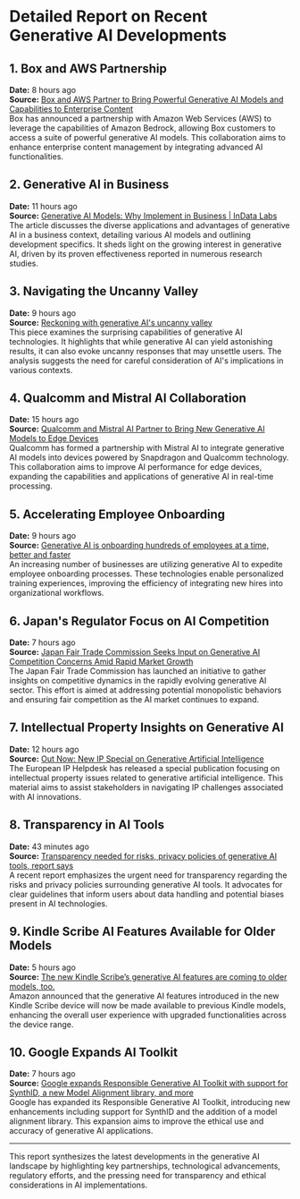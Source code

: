 # Detailed Report on Recent Generative AI Developments

## 1. Box and AWS Partnership  
**Date:** 8 hours ago  
**Source:** [Box and AWS Partner to Bring Powerful Generative AI Models and Capabilities to Enterprise Content](https://press.aboutamazon.com/2024/10/box-and-aws-partner-to-bring-powerful-generative-ai-models-and-capabilities-to-enterprise-content)  
Box has announced a partnership with Amazon Web Services (AWS) to leverage the capabilities of Amazon Bedrock, allowing Box customers to access a suite of powerful generative AI models. This collaboration aims to enhance enterprise content management by integrating advanced AI functionalities.

## 2. Generative AI in Business  
**Date:** 11 hours ago  
**Source:** [Generative AI Models: Why Implement in Business | InData Labs](https://indatalabs.com/blog/generative-ai-models)  
The article discusses the diverse applications and advantages of generative AI in a business context, detailing various AI models and outlining development specifics. It sheds light on the growing interest in generative AI, driven by its proven effectiveness reported in numerous research studies.

## 3. Navigating the Uncanny Valley  
**Date:** 9 hours ago  
**Source:** [Reckoning with generative AI's uncanny valley](https://www.technologyreview.com/2024/10/24/1106110/reckoning-with-generative-ais-uncanny-valley/)  
This piece examines the surprising capabilities of generative AI technologies. It highlights that while generative AI can yield astonishing results, it can also evoke uncanny responses that may unsettle users. The analysis suggests the need for careful consideration of AI's implications in various contexts.

## 4. Qualcomm and Mistral AI Collaboration  
**Date:** 15 hours ago  
**Source:** [Qualcomm and Mistral AI Partner to Bring New Generative AI Models to Edge Devices](https://www.telecomtv.com/content/digital-platforms-services/qualcomm-and-mistral-ai-partner-to-bring-new-generative-ai-models-to-edge-devices-51602/)  
Qualcomm has formed a partnership with Mistral AI to integrate generative AI models into devices powered by Snapdragon and Qualcomm technology. This collaboration aims to improve AI performance for edge devices, expanding the capabilities and applications of generative AI in real-time processing.

## 5. Accelerating Employee Onboarding  
**Date:** 9 hours ago  
**Source:** [Generative AI is onboarding hundreds of employees at a time, better and faster](https://www.nbcphiladelphia.com/news/business/money-report/generative-ai-is-onboarding-hundreds-of-employees-at-a-time-better-and-faster/4008533/)  
An increasing number of businesses are utilizing generative AI to expedite employee onboarding processes. These technologies enable personalized training experiences, improving the efficiency of integrating new hires into organizational workflows.

## 6. Japan's Regulator Focus on AI Competition  
**Date:** 7 hours ago  
**Source:** [Japan Fair Trade Commission Seeks Input on Generative AI Competition Concerns Amid Rapid Market Growth](https://babl.ai/japan-fair-trade-commission-seeks-input-on-generative-ai-competition-concerns-amid-rapid-market-growth/)  
The Japan Fair Trade Commission has launched an initiative to gather insights on competitive dynamics in the rapidly evolving generative AI sector. This effort is aimed at addressing potential monopolistic behaviors and ensuring fair competition as the AI market continues to expand.

## 7. Intellectual Property Insights on Generative AI  
**Date:** 12 hours ago  
**Source:** [Out Now: New IP Special on Generative Artificial Intelligence](https://intellectual-property-helpdesk.ec.europa.eu/news-events/news/out-now-new-ip-special-generative-artificial-intelligence-2024-10-24_en)  
The European IP Helpdesk has released a special publication focusing on intellectual property issues related to generative artificial intelligence. This material aims to assist stakeholders in navigating IP challenges associated with AI innovations.

## 8. Transparency in AI Tools  
**Date:** 43 minutes ago  
**Source:** [Transparency needed for risks, privacy policies of generative AI tools, report says](https://www.biometricupdate.com/202410/transparency-needed-for-risks-privacy-policies-of-generative-ai-tools-report-says)  
A recent report emphasizes the urgent need for transparency regarding the risks and privacy policies surrounding generative AI tools. It advocates for clear guidelines that inform users about data handling and potential biases present in AI technologies.

## 9. Kindle Scribe AI Features Available for Older Models  
**Date:** 5 hours ago  
**Source:** [The new Kindle Scribe’s generative AI features are coming to older models, too.](https://www.theverge.com/2024/10/24/24278733/the-new-kindle-scribes-generative-ai-features-are-coming-to-older-models-too)  
Amazon announced that the generative AI features introduced in the new Kindle Scribe device will now be made available to previous Kindle models, enhancing the overall user experience with upgraded functionalities across the device range.

## 10. Google Expands AI Toolkit  
**Date:** 7 hours ago  
**Source:** [Google expands Responsible Generative AI Toolkit with support for SynthID, a new Model Alignment library, and more](https://sdtimes.com/ai/google-expands-responsible-generative-ai-toolkit-with-support-for-synthid-a-new-model-alignment-library-and-more/)  
Google has expanded its Responsible Generative AI Toolkit, introducing new enhancements including support for SynthID and the addition of a model alignment library. This expansion aims to improve the ethical use and accuracy of generative AI applications.

---  
This report synthesizes the latest developments in the generative AI landscape by highlighting key partnerships, technological advancements, regulatory efforts, and the pressing need for transparency and ethical considerations in AI implementations.